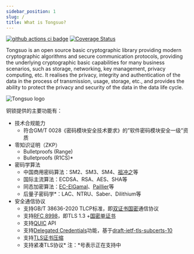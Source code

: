```yaml
---
sidebar_position: 1
slug: /
title: What is Tongsuo?
---
```

[![github actions ci badge](https://github.com/Tongsuo-Project/Tongsuo/workflows/GitHub%20CI/badge.svg)](https://github.com/Tongsuo-Project/Tongsuo/actions?query=workflow%3A%22GitHub+CI%22)
[![Coverage Status](https://coveralls.io/repos/github/Tongsuo-Project/Tongsuo/badge.svg?branch=master)](https://coveralls.io/github/Tongsuo-Project/Tongsuo?branch=master)

Tongsuo is an open source basic cryptographic library providing modern cryptographic algorithms and secure communication protocols, providing the underlying cryptographic basic capabilities for many business scenarios, such as storage, networking, key management, privacy computing, etc. It realises the privacy, integrity and authentication of the data in the process of transmission, usage, storage, etc., and provides the ability to protect the privacy and security of the data in the data life cycle.

![Tongsuo logo](/img/logo.png)

铜锁提供的主要功能有：

- 技术合规能力
  - 符合GM/T 0028《密码模块安全技术要求》的”软件密码模块安全一级”资质
- 零知识证明（ZKP）
  - Bulletproofs (Range)
  - Bulletproofs (R1CS)*
- 密码学算法
  - 中国商用密码算法：SM2、SM3、SM4、[祖冲之](https://www.yuque.com/tsdoc/ts/copzp3)等
  - 国际主流算法：ECDSA、RSA、AES、SHA等
  - 同态加密算法：[EC-ElGamal](https://www.yuque.com/tsdoc/misc/ec-elgamal)、[Paillier](https://www.yuque.com/tsdoc/misc/rdibad)等
  - 后量子密码学*：LAC、NTRU、Saber、Dilithium等
- 安全通信协议
  - 支持GB/T 38636-2020 TLCP标准，即[双证书国密](https://www.yuque.com/tsdoc/ts/hedgqf)通信协议
  - 支持[RFC 8998](https://datatracker.ietf.org/doc/html/rfc8998)，即TLS 1.3 +[国密单证书](https://www.yuque.com/tsdoc/ts/grur3x)
  - 支持[QUIC](https://datatracker.ietf.org/doc/html/rfc9000) API
  - 支持[Delegated Credentials](https://www.yuque.com/tsdoc/ts/leubbg)功能，基于[draft-ietf-tls-subcerts-10](https://www.ietf.org/archive/id/draft-ietf-tls-subcerts-10.txt)
  - 支持[TLS证书压缩](https://www.yuque.com/tsdoc/ts/df5pyi)
  - 支持紧凑TLS协议*
注：*号表示正在支持中

